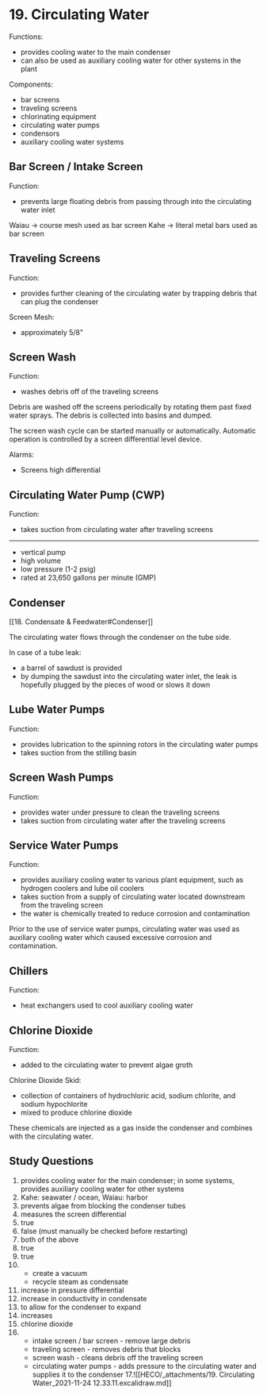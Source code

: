 # 19. Circulating Water

Functions:
-	provides cooling water to the main condenser
-	can also be used as auxiliary cooling water for other systems in the plant

Components:
-	bar screens
-	traveling screens
-	chlorinating equipment
-	circulating water pumps
-	condensors
-	auxiliary cooling water systems

## Bar Screen / Intake Screen
Function:
-	prevents large floating debris from passing through into the circulating water inlet

Waiau -> course mesh used as bar screen
Kahe -> literal metal bars used as bar screen

## Traveling Screens
Function:
-	provides further cleaning of the circulating water by trapping debris that can plug the condenser

Screen Mesh:
-	approximately 5/8"

## Screen Wash
Function:
-	washes debris off of the traveling screens

Debris are washed off the screens periodically by rotating them past fixed water sprays. The debris is collected into basins and dumped.

The screen wash cycle can be started manually or automatically. Automatic operation is controlled by a screen differential level device.

Alarms:
-	Screens high differential

## Circulating Water Pump (CWP)
Function:
-	takes suction from circulating water after traveling screens

---
-	vertical pump
-	high volume
-	low pressure (1-2 psig)
-	rated at 23,650 gallons per minute (GMP)

## Condenser
[[18. Condensate & Feedwater#Condenser]]

The circulating water flows through the condenser on the tube side.

In case of a tube leak:
-	a barrel of sawdust is provided
-	by dumping the sawdust into the circulating water inlet, the leak is hopefully plugged by the pieces of wood or slows it down

## Lube Water Pumps
Function:
-	provides lubrication to the spinning rotors in the circulating water pumps
-	takes suction from the stilling basin

## Screen Wash Pumps
Function:
-	provides water under pressure to clean the traveling screens
-	takes suction from circulating water after the traveling screens

## Service Water Pumps
Function:
-	provides auxiliary cooling water to various plant equipment, such as hydrogen coolers and lube oil coolers
-	takes suction from a supply of circulating water located downstream from the traveling screen
-	the water is chemically treated to reduce corrosion and contamination

Prior to the use of service water pumps, circulating water was used as auxiliary cooling water which caused excessive corrosion and contamination.

## Chillers
Function:
-	heat exchangers used to cool auxiliary cooling water

## Chlorine Dioxide
Function:
-	added to the circulating water to prevent algae groth

Chlorine Dioxide Skid:
-	collection of containers of hydrochloric acid, sodium chlorite, and sodium hypochlorite
-	mixed to produce chlorine dioxide

These chemicals are injected as a gas inside the condenser and combines with the circulating water.

## Study Questions
1.	provides cooling water for the main condenser; in some systems, provides auxiliary cooling water for other systems
2.	Kahe: seawater / ocean, Waiau: harbor
3.	prevents algae from blocking the condenser tubes
4.	measures the screen differential
5.	true
6.	false (must manually be checked before restarting)
7.	both of the above
8.	true
9.	true
10.	
	-	create a vacuum
	-	recycle steam as condensate
11.	increase in pressure differential
12.	increase in conductivity in condensate
13.	to allow for the condenser to expand
14.	increases
15.	chlorine dioxide
16.	
	-	intake screen / bar screen - remove large debris
	-	traveling screen - removes debris that blocks
	-	screen wash - cleans debris off the traveling screen
	-	circulating water pumps - adds pressure to the circulating water and supplies it to the condenser
17.![[HECO/_attachments/19. Circulating Water_2021-11-24 12.33.11.excalidraw.md]]	